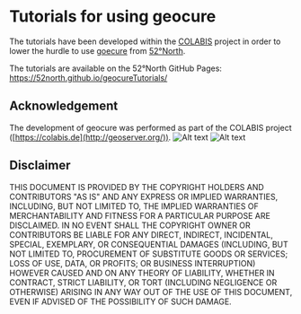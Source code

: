 # Tutorials for using geocure

The tutorials have been developed within the
[COLABIS](https://colabis.de/) project in order
to lower the hurdle to use [goecure](https://github.com/52North/geocure) from [52°North](http://52north.org/).

The tutorials are available on the 52°North GitHub Pages: https://52north.github.io/geocureTutorials/

## Acknowledgement

The development of geocure was performed as part of the COLABIS
project ([https://colabis.de](http://geoserver.org/)).
![Alt text](https://colabis.de/images/bmbf_logo_en.png "bmbf_logo")
![Alt text](https://colabis.de/images/Logo_En.png "Colabis Logo")

## Disclaimer

THIS DOCUMENT IS PROVIDED BY THE COPYRIGHT HOLDERS AND CONTRIBUTORS "AS IS"
AND ANY EXPRESS OR IMPLIED WARRANTIES, INCLUDING, BUT NOT LIMITED TO, THE
IMPLIED WARRANTIES OF MERCHANTABILITY AND FITNESS FOR A PARTICULAR PURPOSE ARE
DISCLAIMED. IN NO EVENT SHALL THE COPYRIGHT OWNER OR CONTRIBUTORS BE LIABLE FOR
ANY DIRECT, INDIRECT, INCIDENTAL, SPECIAL, EXEMPLARY, OR CONSEQUENTIAL DAMAGES
(INCLUDING, BUT NOT LIMITED TO, PROCUREMENT OF SUBSTITUTE GOODS OR SERVICES;
LOSS OF USE, DATA, OR PROFITS; OR BUSINESS INTERRUPTION) HOWEVER CAUSED AND
ON ANY THEORY OF LIABILITY, WHETHER IN CONTRACT, STRICT LIABILITY, OR TORT
(INCLUDING NEGLIGENCE OR OTHERWISE) ARISING IN ANY WAY OUT OF THE USE OF THIS
DOCUMENT, EVEN IF ADVISED OF THE POSSIBILITY OF SUCH DAMAGE.
